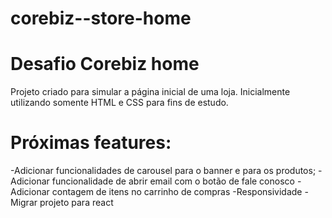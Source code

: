 # corebiz--store-home

# Desafio Corebiz home

Projeto criado para simular a página inicial de uma loja.
Inicialmente utilizando somente HTML e CSS para fins de estudo.

# Próximas features: 
-Adicionar funcionalidades de carousel para o banner e para os produtos; 
-Adicionar funcionalidade de abrir email com o botão de fale conosco 
-Adicionar contagem de itens no carrinho de compras
-Responsividade 
-Migrar projeto para react 
